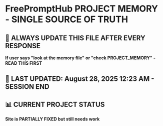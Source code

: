 # FreePromptHub PROJECT MEMORY - SINGLE SOURCE OF TRUTH

## 🔴 ALWAYS UPDATE THIS FILE AFTER EVERY RESPONSE
**If user says "look at the memory file" or "check PROJECT_MEMORY" - READ THIS FIRST**

## 🚨 LAST UPDATED: August 28, 2025 12:23 AM - SESSION END

## 📊 CURRENT PROJECT STATUS
**Site is PARTIALLY FIXED but still needs work**






